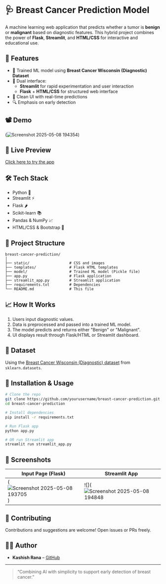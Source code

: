 # 🩺 Breast Cancer Prediction Model

A machine learning web application that predicts whether a tumor is **benign** or **malignant** based on diagnostic features. This hybrid project combines the power of **Flask**, **Streamlit**, and **HTML/CSS** for interactive and educational use.

## 📌 Features

- 🧠 Trained ML model using **Breast Cancer Wisconsin (Diagnostic) Dataset**
- 🧪 Dual interface:
  - **Streamlit** for rapid experimentation and user interaction
  - **Flask** + **HTML/CSS** for structured web interface
- 🎨 Clean UI with real-time predictions
- 🔍 Emphasis on early detection

## 📽️ Demo

(![Screenshot 2025-05-08 194354](https://github.com/user-attachments/assets/9f0e7dd7-9667-465e-a25b-0372f251060b))

## 🚀 Live Preview

[Click here to try the app](https://your-deployed-app-link.com)

## 🛠️ Tech Stack

- Python 🐍
- Streamlit ⚡
- Flask 🌶️
- Scikit-learn 📚
- Pandas & NumPy 📈
- HTML/CSS & Bootstrap 🎨

## 📂 Project Structure

```
breast-cancer-prediction/
│
├── static/                  # CSS and images
├── templates/               # Flask HTML templates
├── model/                   # Trained ML model (Pickle file)
├── app.py                   # Flask application
├── streamlit_app.py         # Streamlit application
├── requirements.txt         # Dependencies
└── README.md                # This file
```

## 📈 How It Works

1. Users input diagnostic values.
2. Data is preprocessed and passed into a trained ML model.
3. The model predicts and returns either "Benign" or "Malignant".
4. UI displays result through Flask/HTML or Streamlit dashboard.

## 🧪 Dataset

Using the [Breast Cancer Wisconsin (Diagnostic) dataset](https://scikit-learn.org/stable/modules/generated/sklearn.datasets.load_breast_cancer.html) from `sklearn.datasets`.

## 🧰 Installation & Usage

```bash
# Clone the repo
git clone https://github.com/yourusername/breast-cancer-prediction.git
cd breast-cancer-prediction

# Install dependencies
pip install -r requirements.txt

# Run Flask app
python app.py

# OR run Streamlit app
streamlit run streamlit_app.py
```

## 📸 Screenshots

| Input Page (Flask) | Streamlit App |
|--------------------|----------------|
|(![Screenshot 2025-05-08 193705](https://github.com/user-attachments/assets/3149aac5-6ddf-4bcd-933a-43b33b5238cf)) | ![](![Screenshot 2025-05-08 194848](https://github.com/user-attachments/assets/9228cd52-444e-40ef-a5ec-759c641cf448)


## 🤝 Contributing

Contributions and suggestions are welcome! Open issues or PRs freely.

## 🧑‍💻 Author

- **Kashish Rana** – [GitHub](https://github.com/bytequeen02)

---

> “Combining AI with simplicity to support early detection of breast cancer.”
